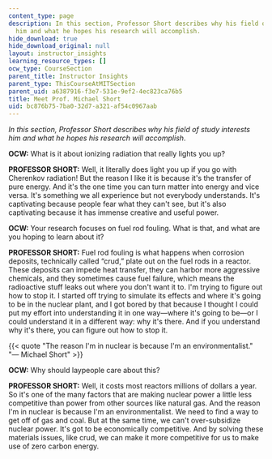 ```yaml
---
content_type: page
description: In this section, Professor Short describes why his field of study interests
  him and what he hopes his research will accomplish.
hide_download: true
hide_download_original: null
layout: instructor_insights
learning_resource_types: []
ocw_type: CourseSection
parent_title: Instructor Insights
parent_type: ThisCourseAtMITSection
parent_uid: a6387916-f3e7-531e-9ef2-4ec823ca76b5
title: Meet Prof. Michael Short
uid: bc876b75-7ba0-32d7-a321-af54c0967aab
---
```


_In this section, Professor Short describes why his field of study interests him and what he hopes his research will accomplish_.

**OCW:** What is it about ionizing radiation that really lights you up?

**PROFESSOR SHORT:** Well, it literally does light you up if you go with Cherenkov radiation! But the reason I like it is because it's the transfer of pure energy. And it's the one time you can turn matter into energy and vice versa. It's something we all experience but not everybody understands. It's captivating because people fear what they can't see, but it's also captivating because it has immense creative and useful power.

**OCW:** Your research focuses on fuel rod fouling. What is that, and what are you hoping to learn about it?

**PROFESSOR SHORT:** Fuel rod fouling is what happens when corrosion deposits, technically called “crud,” plate out on the fuel rods in a reactor. These deposits can impede heat transfer, they can harbor more aggressive chemicals, and they sometimes cause fuel failure, which means the radioactive stuff leaks out where you don't want it to. I'm trying to figure out how to stop it. I started off trying to simulate its effects and where it's going to be in the nuclear plant, and I got bored by that because I thought I could put my effort into understanding it in one way—where it's going to be—or I could understand it in a different way: why it's there. And if you understand why it's there, you can figure out how to stop it.

{{< quote "The reason I'm in nuclear is because I'm an environmentalist." "— Michael Short" >}}

**OCW:** Why should laypeople care about this?

**PROFESSOR SHORT:** Well, it costs most reactors millions of dollars a year. So it's one of the many factors that are making nuclear power a little less competitive than power from other sources like natural gas. And the reason I'm in nuclear is because I'm an environmentalist. We need to find a way to get off of gas and coal. But at the same time, we can't over-subsidize nuclear power. It's got to be economically competitive. And by solving these materials issues, like crud, we can make it more competitive for us to make use of zero carbon energy.